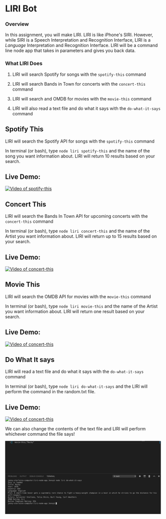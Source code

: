 # LIRI Bot

### Overview

In this assignment, you will make LIRI. LIRI is like iPhone's SIRI. However, while SIRI is a Speech Interpretation and Recognition Interface, LIRI is a _Language_ Interpretation and Recognition Interface. LIRI will be a command line node app that takes in parameters and gives you back data.

### What LIRI Does

1. LIRI will search Spotify for songs with the `spotify-this` command 

2. LIRI will search Bands in Town for concerts with the `concert-this` command

3. LIRI will search and OMDB for movies with the `movie-this` command

4. LIRI will also read a text file and do what it says with the `do-what-it-says` command

## Spotify This

LIRI will search the Spotify API for songs with the `spotify-this` command

In terminal (or bash), type `node liri spotify-this` and the name of the song you want information about.  LIRI will return 10 results based on your search.
## Live Demo:

[![Video of spotify-this](http://img.youtube.com/vi/pb-NU9SN7Q4/0.jpg)](https://www.youtube.com/watch?v=pb-NU9SN7Q4 "Spotify this")

## Concert This

LIRI will search the Bands In Town API for upcoming concerts with the `concert-this` command

In terminal (or bash), type `node liri concert-this` and the name of the Artist you want information about.  LIRI will return up to 15 results based on your search.
## Live Demo:

[![Video of concert-this](http://img.youtube.com/vi/5r5IN0v8IiA/0.jpg)](https://www.youtube.com/watch?v=5r5IN0v8IiA "Concert this")

## Movie This

LIRI will search the OMDB API for movies with the `movie-this` command

In terminal (or bash), type `node liri movie-this` and the name of the Artist you want information about.  LIRI will return one result based on your search.
## Live Demo:

[![Video of concert-this](http://img.youtube.com/vi/C4YU5VEt7J4/0.jpg)](https://www.youtube.com/watch?v=C4YU5VEt7J4 "Movie this")

## Do What It says

LIRI will read a text file and do what it says with the `do-what-it-says` command

In terminal (or bash), type `node liri do-what-it-says` and the LIRI will perform the command in the random.txt file.
## Live Demo:

[![Video of concert-this](http://img.youtube.com/vi/qh1Mh_n2eJI/0.jpg)](https://www.youtube.com/watch?v=qh1Mh_n2eJI "Do What It Says")

We can also change the contents of the text file and LIRI will perform whichever command the file says! 

![Do-What with movie-this](https://github.com/jenerationx/liri-node-app/blob/master/images/doWhat.png)
